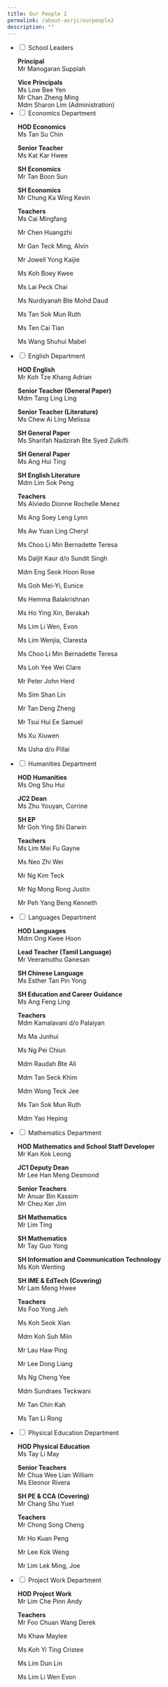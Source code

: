 ```yaml
---
title: Our People 2
permalink: /about-asrjc/ourpeople2
description: ""
---
```

<ul class="jekyllcodex_accordion">
  <li>
    <input type="checkbox" id="accordion1">
    <label for="accordion1">School Leaders </label>
    <div>
      <p style="margin-bottom:0;"><b>Principal</b></p>
			<p style="margin : 0; padding-top:0;">Mr Manogaran Suppiah</p>
			<p style="margin-bottom:0;"><b>Vice Principals</b></p>
			<p style="margin : 0; padding-top:0;">Ms Low Bee Yen</p>
			<p style="margin : 0; padding-top:0;">Mr Chan Zheng Ming</p>
			<p style="margin : 0; padding-top:0;">Mdm Sharon Lim (Administration)</p>
    </div>
	</li>
	 <li>
    <input type="checkbox" id="accordion2">
    <label for="accordion2">Economics Department</label>
    <div>
      <p style="margin-bottom:0;"><b>HOD Economics</b></p>
			<p style="margin : 0; padding-top:0;">Ms Tan Su Chin</p>
			<p style="margin-bottom:0;"><b>Senior Teacher</b></p>
			<p style="margin : 0; padding-top:0;">Ms Kat Kar Hwee</p>
			<p style="margin-bottom:0;"><b>SH Economics</b></p>
			<p style="margin : 0; padding-top:0;">Mr Tan Boon Sun</p>
			<p style="margin-bottom:0;"><b>SH Economics</b></p>
			<p style="margin : 0; padding-top:0;">Mr Chung Ka Wing Kevin</p>
			<p style="margin-bottom:0;"><b>Teachers</b></p>
			<p style="margin : 0; padding-top:0;">Ms Cai Mingfang</p>
			<p>Mr Chen Huangzhi</p>
			<p>Mr Gan Teck Ming, Alvin</p>
			<p>Mr Jowell Yong Kaijie</p>
			<p>Ms Koh Boey Kwee</p>
			<p>Ms Lai Peck Chai</p>
			<p>Ms Nurdiyanah Bte Mohd Daud</p>
			<p>Ms Tan Sok Mun Ruth</p>
			<p>Ms Ten Cai Tian</p>
			<p>Ms Wang Shuhui Mabel</p>
    </div>
	</li>
   <li>
    <input type="checkbox" id="accordion3">
    <label for="accordion3">English Department</label>
    <div>
      <p style="margin-bottom:0;"><b>HOD English</b></p>
      <p style="margin : 0; padding-top:0;">Mr Koh Tze Khang Adrian</p>
      <p style="margin-bottom:0;"><b>Senior Teacher (General Paper)</b></p>
      <p style="margin : 0; padding-top:0;">Mdm Tang Ling Ling</p>
      <p style="margin-bottom:0;"><b>Senior Teacher (Literature)</b></p>
      <p style="margin : 0; padding-top:0;">Ms Chew Ai Ling Melissa</p>
      <p style="margin-bottom:0;"><b>SH General Paper</b></p>
      <p style="margin : 0; padding-top:0;">Ms Sharifah Nadzirah Bte Syed Zulkifli</p>
						<p style="margin-bottom:0;"><b>SH General Paper</b></p>
			<p style="margin : 0; padding-top:0;">Ms Ang Hui Ting</p>
			<p style="margin-bottom:0;"><b>SH English Literature</b></p>
			<p style="margin : 0; padding-top:0;">Mdm Lim Sok Peng</p>
      <p style="margin-bottom:0;"><b>Teachers</b></p>
      <p style="margin : 0; padding-top:0;">Ms Alviedo Dionne Rochelle Menez</p>
			<p>Ms Ang Soey Leng Lynn</p>  
			<p>Ms Aw Yuan Ling Cheryl</p>
			<p>Ms Choo Li Min Bernadette Teresa</p>  
			<p>Ms Daljit Kaur d/o Sundit Singh</p>  
			<p>Mdm Eng Seok Hoon Rose</p>
			<p>Ms Goh Mei-Yi, Eunice</p>  
			<p>Ms Hemma Balakrishnan</p>  
			<p>Ms Ho Ying Xin, Berakah</p>
			<p>Ms Lim Li Wen, Evon</p>
			<p>Ms Lim Wenjia, Claresta</p>
			<p>Ms Choo Li Min Bernadette Teresa</p>
			<p>Ms Loh Yee Wei Clare</p>
			<p>Mr Peter John Herd</p>
			<p>Ms Sim Shan Lin</p>
			<p>Mr Tan Deng Zheng</p> 
			<p>Mr Tsui Hui Ee Samuel</p>
			<p>Ms Xu Xiuwen</p>
			<p>Ms Usha d/o Pillai</p>
    </div>
  </li>
	 <li>
    <input type="checkbox" id="accordion4">
    <label for="accordion4">Humanities Department</label>
    <div>
      <p style="margin-bottom:0;"><b>HOD Humanities</b></p>
			<p style="margin : 0; padding-top:0;">Ms Ong Shu Hui</p>
			<p style="margin-bottom:0;"><b>JC2 Dean</b></p>
			<p style="margin : 0; padding-top:0;">Ms Zhu Youyan, Corrine</p>
			<p style="margin-bottom:0;"><b>SH EP</b></p>
			<p style="margin : 0; padding-top:0;">Mr Goh Ying Shi Darwin</p>
			<p style="margin-bottom:0;"><b>Teachers</b></p>
			<p style="margin : 0; padding-top:0;">Ms Lim Mei Fu Gayne</p>
			<p>Ms Neo Zhi Wei</p>
			<p>Mr Ng Kim Teck</p>
			<p>Mr Ng Mong Rong Justin</p>
			<p>Mr Peh Yang Beng Kenneth</p>
    </div>
	</li>
	 <li>
    <input type="checkbox" id="accordion5">
    <label for="accordion5">Languages Department</label>
    <div>
      <p style="margin-bottom:0;"><b>HOD Languages</b></p>
			<p style="margin : 0; padding-top:0;">Mdm Ong Kwee Hoon</p>
			<p style="margin-bottom:0;"><b>Lead Teacher (Tamil Language)</b></p>
			<p style="margin : 0; padding-top:0;">Mr Veeramuthu Ganesan</p>
			<p style="margin-bottom:0;"><b>SH Chinese Language</b></p>
			<p style="margin : 0; padding-top:0;">Ms Esther Tan Pin Yong</p>
			<p style="margin-bottom:0;"><b>SH Education and Career Guidance</b></p>
			<p style="margin : 0; padding-top:0;">Ms Ang Feng Ling</p>
			<p style="margin-bottom:0;"><b>Teachers</b></p>
			<p style="margin : 0; padding-top:0;">Mdm Kamalavani d/o Palaiyan</p>
			<p>Ms Ma Junhui</p>
			<p>Ms Ng Pei Chiun</p>
			<p>Mdm Raudah Bte Ali</p>
			<p>Mdm Tan Seck Khim</p>
			<p>Mdm Wong Teck Jee</p>
			<p>Ms Tan Sok Mun Ruth</p>
			<p>Mdm Yao Heping</p>
    </div>
	</li>
   <li>
    <input type="checkbox" id="accordion6">
    <label for="accordion6">Mathematics Department</label>
    <div>
      <p style="margin-bottom:0;"><b>HOD Mathematics and School Staff Developer</b></p>
      <p style="margin : 0; padding-top:0;">Mr Kan Kok Leong</p>
      <p style="margin-bottom:0;"><b>JC1 Deputy Dean</b></p>
      <p style="margin : 0; padding-top:0;">Mr Lee Han Meng Desmond</p>
      <p style="margin-bottom:0;"><b>Senior Teachers</b></p>
      <p style="margin : 0; padding-top:0;">Mr Anuar Bin Kassim</p>
			<p style="margin : 0; padding-top:0;">Mr Cheu Ker Jim</p>
      <p style="margin-bottom:0;"><b>SH Mathematics</b></p>
      <p style="margin : 0; padding-top:0;">Mr Lim Ting</p>
						<p style="margin-bottom:0;"><b>SH Mathematics</b></p>
			<p style="margin : 0; padding-top:0;">Mr Tay Guo Yong</p>
			<p style="margin-bottom:0;"><b>SH Information and Communication Technology</b></p>
			<p style="margin : 0; padding-top:0;">Ms Koh Wenting</p>
			<p style="margin-bottom:0;"><b>SH IME & EdTech (Covering)</b></p>
			<p style="margin : 0; padding-top:0;">Mr Lam Meng Hwee</p>
      <p style="margin-bottom:0;"><b>Teachers</b></p>
      <p style="margin : 0; padding-top:0;">Ms Foo Yong Jeh</p>
			<p>Ms Koh Seok Xian</p>  
			<p>Mdm Koh Suh Miin</p>
			<p>Mr Lau Haw Ping</p>
			<p>Mr Lee Dong Liang</p>
			<p>Ms Ng Cheng Yee</p>
			<p>Mdm Sundraes Teckwani</p>
			<p>Mr Tan Chin Kah</p>
			<p>Ms Tan Li Rong</p>
    </div>
  </li>
<li>
    <input type="checkbox" id="accordion7">
    <label for="accordion7">Physical Education Department</label>
    <div>
      <p style="margin-bottom:0;"><b>HOD Physical Education</b></p>
			<p style="margin : 0; padding-top:0;">Ms Tay Li May</p>
			<p style="margin-bottom:0;"><b>Senior Teachers</b></p>
			<p style="margin : 0; padding-top:0;">Mr Chua Wee Lian William</p>
			<p style="margin : 0; padding-top:0;">Ms Eleonor Rivera</p>
			<p style="margin-bottom:0;"><b>SH PE & CCA (Covering)</b></p>
			<p style="margin : 0; padding-top:0;">Mr Chang Shu Yuet</p>
			<p style="margin-bottom:0;"><b>Teachers</b></p>
			<p style="margin : 0; padding-top:0;">Mr Chong Song Cheng</p>
			<p>Mr Ho Kuan Peng</p>
			<p>Mr Lee Kok Weng</p>
			<p>Mr Lim Lek Ming, Joe</p>
    </div>
	</li>
   <li>
    <input type="checkbox" id="accordion8">
    <label for="accordion8">Project Work Department</label>
    <div>
      <p style="margin-bottom:0;"><b>HOD Project Work</b></p>
      <p style="margin : 0; padding-top:0;">Mr Lim Che Pinn Andy</p>
      <p style="margin-bottom:0;"><b>Teachers</b></p>
      <p style="margin : 0; padding-top:0;">Mr Foo Chuan Wang Derek</p>
			<p>Ms Khaw Maylee</p>  
			<p>Ms Koh Yi Ting Cristee</p>
			<p>Ms Lim Dun Lin</p>
			<p>Ms Lim Li Wen Evon</p>
    </div>
  </li>
</ul>